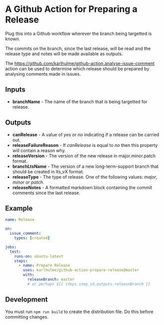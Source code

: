 # A Github Action for Preparing a Release

Plug this into a Github workflow wherever the branch being targetted is known.

The commits on the branch, since the last release, will be read and the release type and notes will be made available as outputs.

The https://github.com/karlhulme/github-action.analyse-issue-comment action can be used to determine which release should be prepared by analysing comments made in issues.

## Inputs

* **branchName** - The name of the branch that is being targetted for release.

## Outputs

* **canRelease** - A value of *yes* or *no* indicating if a release can be carried out.
* **releaseFailureReason** - If *canRelease* is equal to *no* then this property will contain a reason why.
* **releaseVersion** - The version of the new release in major.minor.patch format.
* **branchLtsName** - The version of a new long-term-support branch that should be created in lts_vX format.
* **releaseType** - The type of release.  One of the following values: *major*, *minor* or *patch*.
* **releaseNotes** - A formatted markdown block containing the commit comments since the last release.

## Example

```yml
name: Release

on:
  issue_comment:
    types: [created]

jobs:
  test:
    runs-on: ubuntu-latest
    steps:
      - name: Prepare Release
        uses: karlhulme/github-action-prepare-release@master
        with:
          releaseBranch: master 
          # or perhaps ${{ steps.step_id.outputs.releaseBranch }}
```

## Development

You must run `npm run build` to create the distribution file.  Do this before committing changes.
